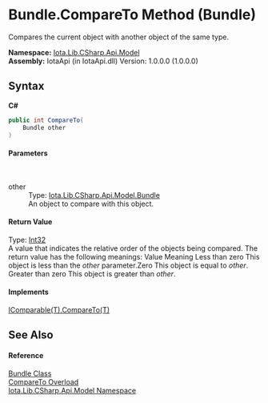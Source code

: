 # Bundle.CompareTo Method (Bundle)
 

Compares the current object with another object of the same type.

**Namespace:**&nbsp;<a href="N_Iota_Lib_CSharp_Api_Model">Iota.Lib.CSharp.Api.Model</a><br />**Assembly:**&nbsp;IotaApi (in IotaApi.dll) Version: 1.0.0.0 (1.0.0.0)

## Syntax

**C#**<br />
``` C#
public int CompareTo(
	Bundle other
)
```


#### Parameters
&nbsp;<dl><dt>other</dt><dd>Type: <a href="T_Iota_Lib_CSharp_Api_Model_Bundle">Iota.Lib.CSharp.Api.Model.Bundle</a><br />An object to compare with this object.</dd></dl>

#### Return Value
Type: <a href="http://msdn2.microsoft.com/en-us/library/td2s409d" target="_blank">Int32</a><br />A value that indicates the relative order of the objects being compared. The return value has the following meanings: Value Meaning Less than zero This object is less than the *other* parameter.Zero This object is equal to *other*. Greater than zero This object is greater than *other*.

#### Implements
<a href="http://msdn2.microsoft.com/en-us/library/43hc6wht" target="_blank">IComparable(T).CompareTo(T)</a><br />

## See Also


#### Reference
<a href="T_Iota_Lib_CSharp_Api_Model_Bundle">Bundle Class</a><br /><a href="Overload_Iota_Lib_CSharp_Api_Model_Bundle_CompareTo">CompareTo Overload</a><br /><a href="N_Iota_Lib_CSharp_Api_Model">Iota.Lib.CSharp.Api.Model Namespace</a><br />